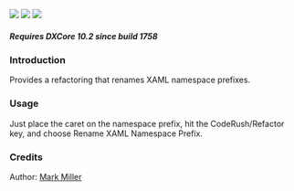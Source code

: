 [![](http://dxcorecommunityplugins.googlecode.com/svn/trunk/Common/Graphics/Download.png)](http://www.rorybecker.co.uk/DevExpress/Community/Plugins/RenameXamlNamespacePrefix/)      [![](http://dxcorecommunityplugins.googlecode.com/svn/trunk/Common/Graphics/InstallHelp.png)](http://code.google.com/p/dxcorecommunityplugins/wiki/InstallInstructions)
[![](http://dxcorecommunityplugins.googlecode.com/svn/trunk/Common/Graphics/Feedback.png)](http://code.google.com/p/dxcorecommunityplugins/wiki/Feedback)
##### Requires DXCore 10.2 since build 1758 #####
### Introduction ###
Provides a refactoring that renames XAML namespace prefixes.

### Usage ###
Just place the caret on the namespace prefix, hit the CodeRush/Refactor key, and choose Rename XAML Namespace Prefix.

### Credits ###

Author: [Mark Miller](http://community.devexpress.com/blogs/markmiller/default.aspx)